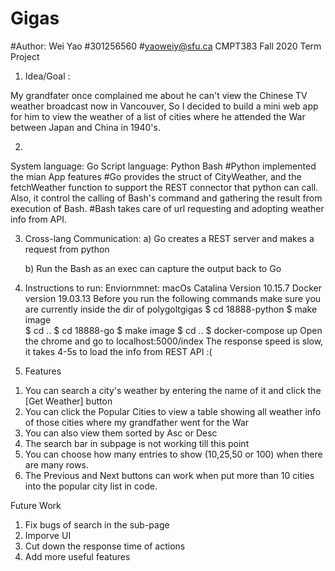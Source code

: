 # Gigas

#Author: Wei Yao
#301256560
#yaoweiy@sfu.ca
CMPT383 Fall 2020 Term Project
1) Idea/Goal : 

My grandfater once complained me about he can't view the Chinese TV weather broadcast now in Vancouver, So I decided to build a mini web app for him to view the weather of a list of cities where he attended the War between Japan and China in 1940's.

2) 
System language:  Go
Script language: Python Bash
#Python implemented the mian App features
#Go provides the struct of CityWeather, and the fetchWeather function to support the REST connector that python can call. Also, it control the calling of Bash's command and gathering the result from execution of Bash.
#Bash takes care of url requesting and adopting weather info from API.

3) Cross-lang Communication:
   a) Go creates a REST server and makes a request from python
   
   b) Run the Bash as an exec can capture the output back to Go

4) Instructions to run:
Enviornmnet: macOs Catalina Version 10.15.7  Docker version 19.03.13
Before you run the following commands make sure you are currently inside the dir of polygoltgigas
$ cd 18888-python
$ make image                       
$ cd ..
$ cd 18888-go
$ make image
$ cd ..
$ docker-compose up
Open the chrome and go to localhost:5000/index
The response speed is slow, it takes 4-5s to load the info from REST API :(

5) Features 
1. You can search a city's weather by entering the name of it and click the [Get Weather] button
2. You can click the Popular Cities to view a table showing all weather info of those cities where my grandfather went for the War
3. You can also view them sorted by Asc or Desc
4. The search bar in subpage is not working till this point
5. You can choose how many entries to show (10,25,50 or 100) when there are many rows.
6. The Previous and Next  buttons can work when put more than 10 cities into the popular city list in code.

Future Work
1. Fix bugs  of search in the sub-page
2. Imporve UI
3. Cut down the response time of actions
4. Add more useful features

